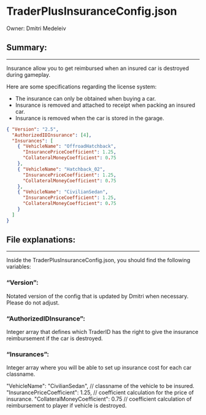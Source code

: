 # TraderPlusInsuranceConfig.json

Owner: Dmitri Medeleiv

## Summary:

---

Insurance allow you to get reimbursed when an insured car is destroyed during gameplay. 

Here are some specifications regarding the license system:

- The insurance can only be obtained when buying a car.
- Insurance is removed and attached to receipt when packing an insured car.
- Insurance is removed when the car is stored in the garage.

```json
{ "Version": "2.5",
  "AuthorizedIDInsurance": [4],
  "Insurances": [
    { "VehicleName": "OffroadHatchback",
      "InsurancePriceCoefficient": 1.25,
      "CollateralMoneyCoefficient": 0.75
    },
    { "VehicleName": "Hatchback_02",
      "InsurancePriceCoefficient": 1.25,
      "CollateralMoneyCoefficient": 0.75
    },
    { "VehicleName": "CivilianSedan",
      "InsurancePriceCoefficient": 1.25,
      "CollateralMoneyCoefficient": 0.75
    }
  ]
}
```

## File explanations:

---

Inside the TraderPlusInsuranceConfig.json, you should find the following variables:

### “Version”:

Notated version of the config that is updated by Dmitri when necessary. Please do not adjust.

### **“AuthorizedIDInsurance”**:

Integer array that defines which TraderID has the right to give the insurance reimbursement if the car is destroyed.

### “**Insurances**”:

Integer array where you will be able to set up insurance cost for each car classname.  

"VehicleName": "CivilianSedan",                // classname of the vehicle to be insured.
 "InsurancePriceCoefficient": 1.25,            // coefficient calculation for the price of insurance. 
 "CollateralMoneyCoefficient": 0.75          // coefficient calculation of reimbursement to player if vehicle is destroyed.